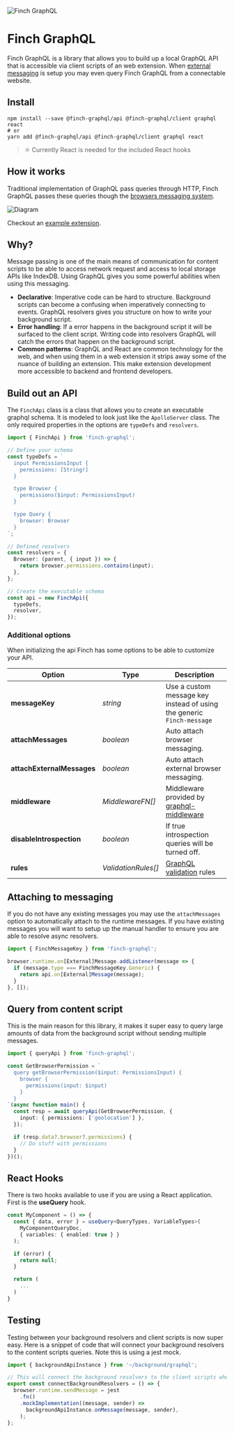 ![Finch GraphQL](./assets/finch-graphql.svg)

# Finch GraphQL

Finch GraphQL is a library that allows you to build up a local GraphQL API that is accessible via client scripts of an web extension. When [external messaging](https://developer.chrome.com/docs/extensions/mv2/messaging/#external-webpage) is setup you may even query Finch GraphQL from a connectable website.

## Install

```shell
npm install --save @finch-graphql/api @finch-graphql/client graphql react
# or
yarn add @finch-graphql/api @finch-graphql/client graphql react
```

> ⚛ Currently React is needed for the included React hooks

## How it works

Traditional implementation of GraphQL pass queries through HTTP, Finch GraphQL passes these queries though the [browsers messaging system](https://developer.chrome.com/docs/extensions/mv3/messaging/).

![Diagram](./assets/diagram.svg)

Checkout an [example extension](https://github.com/jcblw/finch-bookmarks).

## Why?

Message passing is one of the main means of communication for content scripts to be able to access network request and access to local storage APIs like IndexDB. Using GraphQL gives you some powerful abilities when using this messaging.

- **Declarative**: Imperative code can be hard to structure. Background scripts can become a confusing when imperatively connecting to events. GraphQL resolvers gives you structure on how to write your background script.
- **Error handling**: If a error happens in the background script it will be surfaced to the client script. Writing code into resolvers GraphQL will catch the errors that happen on the background script.
- **Common patterns**: GraphQL and React are common technology for the web, and when using them in a web extension it strips away some of the nuance of building an extension. This make extension development more accessible to backend and frontend developers.

## Build out an API

The `FinchApi` class is a class that allows you to create an executable graphql schema. It is modeled to look just like the `ApolloServer` class. The only required properties in the options are `typeDefs` and `resolvers`.

```typescript
import { FinchApi } from 'finch-graphql';

// Define your schema
const typeDefs = `
  input PermissionsInput {
    permissions: [String!]
  }

  type Browser {
    permissions($input: PermissionsInput)
  }

  type Query {
    browser: Browser
  }
`;

// Defined resolvers
const resolvers = {
  Browser: (parent, { input }) => {
    return browser.permissions.contains(input);
  },
};

// Create the executable schema
const api = new FinchApi({
  typeDefs,
  resolver,
});
```

### Additional options

When initializing the api Finch has some options to be able to customize your API.

| **Option**                 | **Type**            | **Description**                                                                               |
| -------------------------- | ------------------- | --------------------------------------------------------------------------------------------- |
| **messageKey**             | _string_            | Use a custom message key instead of using the generic `Finch-message`                         |
| **attachMessages**         | _boolean_           | Auto attach browser messaging.                                                                |
| **attachExternalMessages** | _boolean_           | Auto attach external browser messaging.                                                       |
| **middleware**             | _MiddlewareFN[]_    | Middleware provided by [graphql-middleware](https://www.npmjs.com/package/graphql-middleware) |
| **disableIntrospection**   | _boolean_           | If true introspection queries will be turned off.                                             |
| **rules**                  | _ValidationRules[]_ | [GraphQL validation](https://graphql.org/graphql-js/validation/) rules                        |

## Attaching to messaging

If you do not have any existing messages you may use the `attachMessages` option to automatically attach to the runtime messages. If you have existing messages you will want to setup up the manual handler to ensure you are able to resolve async resolvers.

```typescript
import { FinchMessageKey } from 'finch-graphql';

browser.runtime.on[External]Message.addListener(message => {
  if (message.type === FinchMessageKey.Generic) {
    return api.on[External]Message(message);
  }
}, []);
```

## Query from content script

This is the main reason for this library, it makes it super easy to query large amounts of data from the background script without sending multiple messages.

```typescript
import { queryApi } from 'finch-graphql';

const GetBrowserPermission = `
  query getBrowserPermission($input: PermissionsInput) {
    browser {
      permissions(input: $input)
    }
  }
`(async function main() {
  const resp = await queryApi(GetBrowserPermission, {
    input: { permissions: ['geolocation'] },
  });

  if (resp.data?.browser?.permissions) {
    // Do stuff with permissions
  }
})();
```

## React Hooks

There is two hooks available to use if you are using a React application. First is the **useQuery** hook.

```typescript
const MyComponent = () => {
  const { data, error } = useQuery<QueryTypes, VariableTypes>(
    MyComponentQueryDoc,
    { variables: { enabled: true } }
  );

  if (error) {
    return null;
  }

  return (
    ...
  )
}
```

## Testing

Testing between your background resolvers and client scripts is now super easy. Here is a snippet of code that will connect your background resolvers to the content scripts queries. Note this is using a jest mock.

```typescript
import { backgroundApiInstance } from '~/background/graphql';

// This will connect the background resolvers to the client scripts when called.
export const connectBackgroundResolvers = () => {
  browser.runtime.sendMessage = jest
    .fn()
    .mockImplementation((message, sender) =>
      backgroundApiInstance.onMessage(message, sender),
    );
};
```
